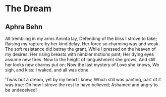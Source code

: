 # The Dream
## Aphra Behn
All trembling in my arms Aminta lay,
Defending of the bliss I strove to take;
Raising my rapture by her kind delay,
Her force so charming was and weak.
The soft resistance did betray the grant,
While I pressed on the heaven of my desires;
Her rising breasts with nimbler motions pant;
Her dying eyes assume new fires.
Now to the height of languishment she grows,
And still her looks new charms put on;
Now the last mystery of Love she knows,
We sigh, and kiss: I waked, and all was done.

‘Twas but a dream, yet by my heart I knew,
Which still was panting, part of it was true:
Oh how I strove the rest to have believed;
Ashamed and angry to be undeceived!